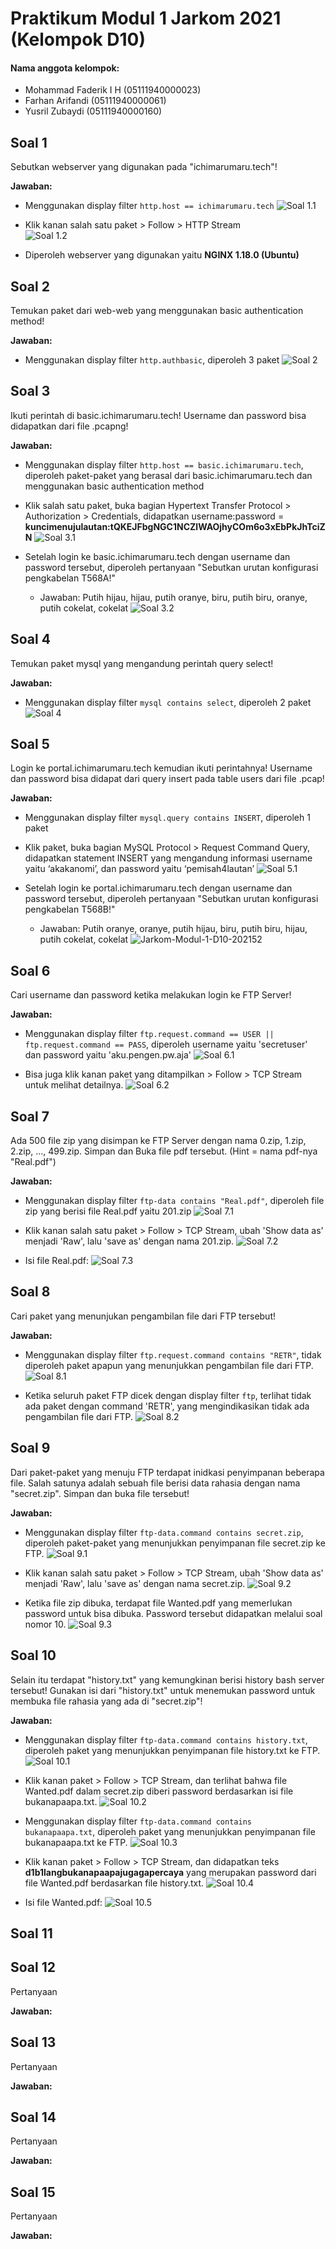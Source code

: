 # Praktikum Modul 1 Jarkom 2021 (Kelompok D10)

#### Nama anggota kelompok:
- Mohammad Faderik I H (05111940000023)
- Farhan Arifandi (05111940000061)
- Yusril Zubaydi (05111940000160)


## Soal 1
Sebutkan webserver yang digunakan pada "ichimarumaru.tech"!

**Jawaban:**

- Menggunakan display filter `http.host == ichimarumaru.tech`
![Soal 1.1](https://user-images.githubusercontent.com/70105993/134631184-1b8c5453-15ff-47a4-89e2-80c308eeaa89.jpg)

- Klik kanan salah satu paket > Follow > HTTP Stream\
![Soal 1.2](https://user-images.githubusercontent.com/70105993/134631525-7e7d5bbe-a7ed-4b12-b4e7-a8a3ad3be004.jpg)

- Diperoleh webserver yang digunakan yaitu **NGINX 1.18.0 (Ubuntu)**


## Soal 2
Temukan paket dari web-web yang menggunakan basic authentication method!

**Jawaban:**

- Menggunakan display filter `http.authbasic`, diperoleh 3 paket
![Soal 2](https://user-images.githubusercontent.com/70105993/134631661-d62dd7d5-2a9c-48fa-9515-1bfbfcffaa9b.jpg)


## Soal 3
Ikuti perintah di basic.ichimarumaru.tech! Username dan password bisa didapatkan dari file .pcapng!

**Jawaban:**

- Menggunakan display filter `http.host == basic.ichimarumaru.tech`, diperoleh paket-paket yang berasal dari basic.ichimarumaru.tech dan menggunakan basic authentication method

- Klik salah satu paket, buka bagian Hypertext Transfer Protocol > Authorization > Credentials, didapatkan username:password = **kuncimenujulautan:tQKEJFbgNGC1NCZlWAOjhyCOm6o3xEbPkJhTciZN**
![Soal 3.1](https://user-images.githubusercontent.com/70105993/134632008-62ece5c4-70f1-47dd-8495-240e81abb747.jpg)

- Setelah login ke basic.ichimarumaru.tech dengan username dan password tersebut, diperoleh pertanyaan "Sebutkan urutan konfigurasi pengkabelan T568A!"
  - Jawaban: Putih hijau, hijau, putih oranye, biru, putih biru, oranye, putih cokelat, cokelat
![Soal 3.2](https://user-images.githubusercontent.com/70105993/134632330-b688e906-4ba9-4773-be79-6260eb4e01d1.jpg)


## Soal 4
Temukan paket mysql yang mengandung perintah query select!

**Jawaban:**

- Menggunakan display filter `mysql contains select`, diperoleh 2 paket
![Soal 4](https://user-images.githubusercontent.com/70105993/134632891-3241d8f0-39e4-49fd-840b-8a1fa8735569.jpg)


## Soal 5
Login ke portal.ichimarumaru.tech kemudian ikuti perintahnya! Username dan password bisa didapat dari query insert pada table users dari file .pcap!

**Jawaban:**

- Menggunakan display filter `mysql.query contains INSERT`, diperoleh 1 paket

- Klik paket, buka bagian MySQL Protocol > Request Command Query, didapatkan statement INSERT yang mengandung informasi username yaitu ‘akakanomi’, dan password yaitu ‘pemisah4lautan’
![Soal 5.1](https://user-images.githubusercontent.com/70105993/134633100-6eeacb38-4c8f-44a0-9911-405941ed3083.jpg)

- Setelah login ke portal.ichimarumaru.tech dengan username dan password tersebut, diperoleh pertanyaan "Sebutkan urutan konfigurasi pengkabelan T568B!"
  - Jawaban: Putih oranye, oranye, putih hijau, biru, putih biru, hijau, putih cokelat, cokelat
![Jarkom-Modul-1-D10-202152](https://user-images.githubusercontent.com/70105993/134633547-f290f301-1a98-4f69-8828-ff2bea0893f1.jpg)


## Soal 6
Cari username dan password ketika melakukan login ke FTP Server!

**Jawaban:**
- Menggunakan display filter `ftp.request.command == USER || ftp.request.command == PASS`, diperoleh username yaitu 'secretuser' dan password yaitu 'aku.pengen.pw.aja'
![Soal 6.1](https://user-images.githubusercontent.com/70105993/134767558-c1e92f76-d553-4fbf-9c17-3e649382dd44.png)

- Bisa juga klik kanan paket yang ditampilkan > Follow > TCP Stream untuk melihat detailnya.
![Soal 6.2](https://user-images.githubusercontent.com/70105993/134767609-932adc08-0f83-4d12-ab9d-c3c3b468b9e1.png)


## Soal 7
Ada 500 file zip yang disimpan ke FTP Server dengan nama 0.zip, 1.zip, 2.zip, ..., 499.zip. Simpan dan Buka file pdf tersebut. (Hint = nama pdf-nya "Real.pdf")

**Jawaban:**
- Menggunakan display filter `ftp-data contains "Real.pdf"`, diperoleh file zip yang berisi file Real.pdf yaitu 201.zip
![Soal 7.1](https://user-images.githubusercontent.com/70105993/134767630-1793397e-aead-4bb2-b141-af8e6a1d6051.jpg)

- Klik kanan salah satu paket > Follow > TCP Stream, ubah 'Show data as' menjadi 'Raw', lalu 'save as' dengan nama 201.zip.
![Soal 7.2](https://user-images.githubusercontent.com/70105993/134767713-de213a9a-ffdd-446e-91a1-f496926c55b4.png)

- Isi file Real.pdf:
![Soal 7.3](https://user-images.githubusercontent.com/70105993/134767753-b5342201-bd18-4042-8bc3-96f6913f5135.png)


## Soal 8
Cari paket yang menunjukan pengambilan file dari FTP tersebut!

**Jawaban:**
- Menggunakan display filter `ftp.request.command contains "RETR"`, tidak diperoleh paket apapun yang menunjukkan pengambilan file dari FTP.
![Soal 8.1](https://user-images.githubusercontent.com/70105993/134767837-4b9eb39b-23df-46bb-ae10-0d69e4e6ba5f.jpg)

- Ketika seluruh paket FTP dicek dengan display filter `ftp`, terlihat tidak ada paket dengan command 'RETR', yang mengindikasikan tidak ada pengambilan file dari FTP.
![Soal 8.2](https://user-images.githubusercontent.com/70105993/134767845-247263f9-5bb9-4b85-9aae-0406926e77ee.jpg)


## Soal 9
Dari paket-paket yang menuju FTP terdapat inidkasi penyimpanan beberapa file. Salah satunya adalah sebuah file berisi data rahasia dengan nama "secret.zip". Simpan dan buka file tersebut!

**Jawaban:**
- Menggunakan display filter `ftp-data.command contains secret.zip`, diperoleh paket-paket yang menunjukkan penyimpanan file secret.zip ke FTP.
![Soal 9.1](https://user-images.githubusercontent.com/70105993/134767976-05a99f38-7bff-41d5-8408-3d680050321a.jpg)

- Klik kanan salah satu paket > Follow > TCP Stream, ubah 'Show data as' menjadi 'Raw', lalu 'save as' dengan nama secret.zip.
![Soal 9.2](https://user-images.githubusercontent.com/70105993/134768005-50ced66e-fc26-4d66-a87f-fc3b5e396540.png)

- Ketika file zip dibuka, terdapat file Wanted.pdf yang memerlukan password untuk bisa dibuka. Password tersebut didapatkan melalui soal nomor 10.
![Soal 9.3](https://user-images.githubusercontent.com/70105993/134768003-940bf070-f31f-4fd6-be87-a9ecbeb6357c.png)


## Soal 10
Selain itu terdapat "history.txt" yang kemungkinan berisi history bash server tersebut! Gunakan isi dari "history.txt" untuk menemukan password untuk membuka file rahasia yang ada di "secret.zip"!

**Jawaban:**
- Menggunakan display filter `ftp-data.command contains history.txt`, diperoleh paket yang menunjukkan penyimpanan file history.txt ke FTP.
![Soal 10.1](https://user-images.githubusercontent.com/70105993/134768162-b7031190-bb70-4d85-b706-71956d89d554.jpg)

- Klik kanan paket > Follow > TCP Stream, dan terlihat bahwa file Wanted.pdf dalam secret.zip diberi password berdasarkan isi file bukanapaapa.txt.
![Soal 10.2](https://user-images.githubusercontent.com/70105993/134768163-2cd81096-a488-4549-91a9-e00edf8b1144.jpg)

- Menggunakan display filter `ftp-data.command contains bukanapaapa.txt`, diperoleh paket yang menunjukkan penyimpanan file bukanapaapa.txt ke FTP.
![Soal 10.3](https://user-images.githubusercontent.com/70105993/134768165-c5c5f143-1072-457a-908d-ee792d9742f6.jpg)

- Klik kanan paket > Follow > TCP Stream, dan didapatkan teks **d1b1langbukanapaapajugagapercaya** yang merupakan password dari file Wanted.pdf berdasarkan file history.txt.
![Soal 10.4](https://user-images.githubusercontent.com/70105993/134768166-e3d9f113-5839-4130-8705-3e63bd866984.jpg)

- Isi file Wanted.pdf:
![Soal 10.5](https://user-images.githubusercontent.com/70105993/134768167-2ff7f2e2-1af6-478a-a33a-1ecfdf2ed148.jpg)


## Soal 11


## Soal 12
Pertanyaan

**Jawaban:**


## Soal 13
Pertanyaan

**Jawaban:**


## Soal 14
Pertanyaan

**Jawaban:**


## Soal 15
Pertanyaan

**Jawaban:**

